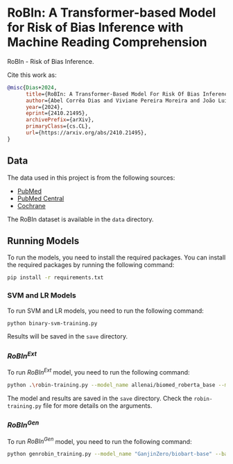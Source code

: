 # RoBIn: A Transformer-based Model for Risk of Bias Inference with Machine Reading Comprehension

RoBIn - Risk of Bias Inference.

Cite this work as:

```bibtex
@misc{Dias+2024,
      title={RoBIn: A Transformer-Based Model For Risk Of Bias Inference With Machine Reading Comprehension}, 
      author={Abel Corrêa Dias and Viviane Pereira Moreira and João Luiz Dihl Comba},
      year={2024},
      eprint={2410.21495},
      archivePrefix={arXiv},
      primaryClass={cs.CL},
      url={https://arxiv.org/abs/2410.21495}, 
}
```

## Data

The data used in this project is from the following sources:
- [PubMed](https://pubmed.ncbi.nlm.nih.gov/)
- [PubMed Central](https://www.ncbi.nlm.nih.gov/pmc/)
- [Cochrane](https://www.cochranelibrary.com/)

The RoBIn dataset is available in the `data` directory.


## Running Models
To run the models, you need to install the required packages. You can install the required packages by running the following command:
```bash
pip install -r requirements.txt
```

### SVM and LR Models

To run SVM and LR models, you need to run the following command:
```bash
python binary-svm-training.py
```

Results will be saved in the `save` directory.

### $RoBIn^{Ext}$

To run $RoBIn^{Ext}$ model, you need to run the following command:
```bash
python .\robin-training.py --model_name allenai/biomed_roberta_base --max_seq_length 512 --learning_rate 4e-5 --batch_size 16 --epochs 10 gradient_accumulation_steps 4 --l1_regularization 0.1
```

The model and results are saved in the `save` directory.
Check the `robin-training.py` file for more details on the arguments.

### $RoBIn^{Gen}$

To run $RoBIn^{Gen}$ model, you need to run the following command:
```bash
python genrobin_training.py --model_name "GanjinZero/biobart-base" --batch_size 4 --learning_rate 3e-5 --epochs 10 --max_seq_length 512 --data_folder data --dataset_name robqa --warmup_steps 0 --l1_regularization 0.1 --gradient_accumulation_steps 4
```